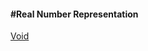 <h4>#Real Number Representation</h4>

<a href="#" class="post pull-right btn btn-sm btn-info" id="void">Void <span class="glyphicon glyphicon-forward"></span></a><br><br><br><br><br>